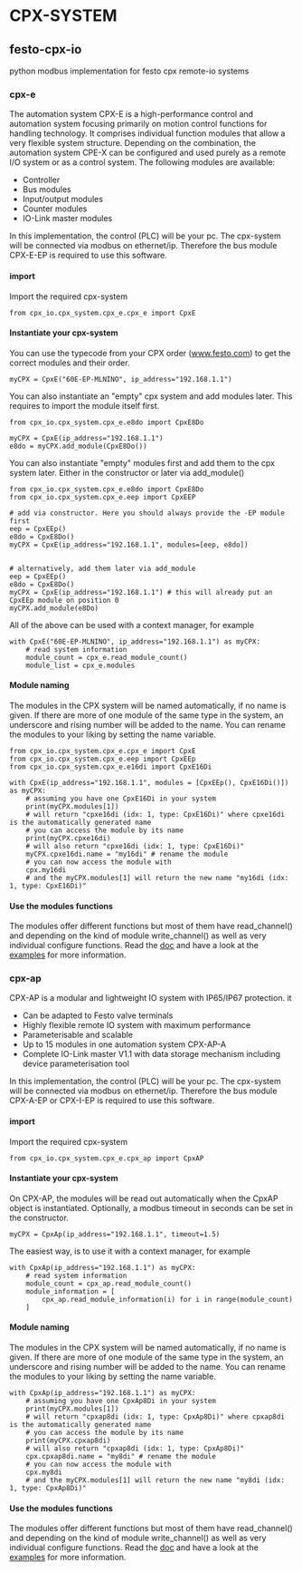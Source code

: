 # CPX-SYSTEM

## festo-cpx-io 
python modbus implementation for festo cpx remote-io systems
### cpx-e
The automation system CPX-E is a high-performance control and automation system focusing primarily on motion control functions for handling technology. It comprises individual function modules that allow a very flexible system structure. Depending on the combination, the automation system CPE-X can be configured and used purely as a remote I/O system or as a control system. The following modules are available:
- Controller
- Bus modules
- Input/output modules
- Counter modules
- IO-Link master modules

In this implementation, the control (PLC) will be your pc. The cpx-system will be connected via modbus on ethernet/ip. Therefore the bus module CPX-E-EP is required to use this software.

#### import
Import the required cpx-system
```
from cpx_io.cpx_system.cpx_e.cpx_e import CpxE
```

#### Instantiate your cpx-system
You can use the typecode from your CPX order (www.festo.com) to get the correct modules and their order.
```
myCPX = CpxE("60E-EP-MLNINO", ip_address="192.168.1.1")
```
You can also instantiate an "empty" cpx system and add modules later. This requires to import the module itself first.
```
from cpx_io.cpx_system.cpx_e.e8do import CpxE8Do

myCPX = CpxE(ip_address="192.168.1.1")
e8do = myCPX.add_module(CpxE8Do())
```
You can also instantiate "empty" modules first and add them to the cpx system later. Either in the constructor or later via add_module()

```
from cpx_io.cpx_system.cpx_e.e8do import CpxE8Do
from cpx_io.cpx_system.cpx_e.eep import CpxEEP

# add via constructor. Here you should always provide the -EP module first
eep = CpxEEp()
e8do = CpxE8Do()
myCPX = CpxE(ip_address="192.168.1.1", modules=[eep, e8do])


# alternatively, add them later via add_module
eep = CpxEEp()
e8do = CpxE8Do()
myCPX = CpxE(ip_address="192.168.1.1") # this will already put an CpxEEp module on position 0
myCPX.add_module(e8Do)
```

All of the above can be used with a context manager, for example
```
with CpxE("60E-EP-MLNINO", ip_address="192.168.1.1") as myCPX:
    # read system information
    module_count = cpx_e.read_module_count()
    module_list = cpx_e.modules
```

#### Module naming
The modules in the CPX system will be named automatically, if no name is given. If there are more of one module of the same type in the system, an underscore and rising number will be added to the name. You can rename the modules to your liking by setting the name variable.
```
from cpx_io.cpx_system.cpx_e.cpx_e import CpxE
from cpx_io.cpx_system.cpx_e.eep import CpxEEp
from cpx_io.cpx_system.cpx_e.e16di import CpxE16Di

with CpxE(ip_address="192.168.1.1", modules = [CpxEEp(), CpxE16Di()]) as myCPX:
    # assuming you have one CpxE16Di in your system
    print(myCPX.modules[1])
    # will return "cpxe16di (idx: 1, type: CpxE16Di)" where cpxe16di is the automatically generated name
    # you can access the module by its name
    print(myCPX.cpxe16di)
    # will also return "cpxe16di (idx: 1, type: CpxE16Di)"
    myCPX.cpxe16di.name = "my16di" # rename the module
    # you can now access the module with
    cpx.my16di
    # and the myCPX.modules[1] will return the new name "my16di (idx: 1, type: CpxE16Di)"
```

#### Use the modules functions
The modules offer different functions but most of them have read_channel() and depending on the kind of module write_channel() as well as very individual configure functions. Read the [doc](https://festo.gitlab-pages.festo.company/electric-automation/remote-io/festo-cpx-io/) and have a look at the [examples](./examples) for more information.

### cpx-ap
CPX-AP is a modular and lightweight IO system with IP65/IP67 protection. it
- Can be adapted to Festo valve terminals
- Highly flexible remote IO system with maximum performance 
- Parameterisable and scalable
- Up to 15 modules in one automation system CPX-AP-A
- Complete IO-Link master V1.1 with data storage mechanism including device parameterisation tool

In this implementation, the control (PLC) will be your pc. The cpx-system will be connected via modbus on ethernet/ip. Therefore the bus module CPX-A-EP or CPX-I-EP is required to use this software.

#### import
Import the required cpx-system
```
from cpx_io.cpx_system.cpx_e.cpx_ap import CpxAP
```

#### Instantiate your cpx-system
On CPX-AP, the modules will be read out automatically when the CpxAP object is instantiated. Optionally, a modbus timeout in seconds can be set in the constructor.
```
myCPX = CpxAp(ip_address="192.168.1.1", timeout=1.5)
```

The easiest way, is to use it with a context manager, for example
```
with CpxAp(ip_address="192.168.1.1") as myCPX:
    # read system information
    module_count = cpx_ap.read_module_count()
    module_information = [
        cpx_ap.read_module_information(i) for i in range(module_count)
    ]
```
#### Module naming
The modules in the CPX system will be named automatically, if no name is given. If there are more of one module of the same type in the system, an underscore and rising number will be added to the name. You can rename the modules to your liking by setting the name variable.
```
with CpxAp(ip_address="192.168.1.1") as myCPX:
    # assuming you have one CpxAp8Di in your system
    print(myCPX.modules[1])
    # will return "cpxap8di (idx: 1, type: CpxAp8Di)" where cpxap8di is the automatically generated name
    # you can access the module by its name
    print(myCPX.cpxap8di)
    # will also return "cpxap8di (idx: 1, type: CpxAp8Di)"
    cpx.cpxap8di.name = "my8di" # rename the module
    # you can now access the module with
    cpx.my8di
    # and the myCPX.modules[1] will return the new name "my8di (idx: 1, type: CpxAp8Di)"
```

#### Use the modules functions
The modules offer different functions but most of them have read_channel() and depending on the kind of module write_channel() as well as very individual configure functions. Read the [doc](https://festo.gitlab-pages.festo.company/electric-automation/remote-io/festo-cpx-io/) and have a look at the [examples](./examples) for more information.
